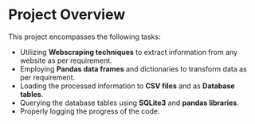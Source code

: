 # Project Overview

This project encompasses the following tasks:

- Utilizing **Webscraping techniques** to extract information from any website as per requirement.
- Employing **Pandas data frames** and dictionaries to transform data as per requirement.
- Loading the processed information to **CSV files** and as **Database tables**.
- Querying the database tables using **SQLite3** and **pandas libraries**.
- Properly logging the progress of the code.
